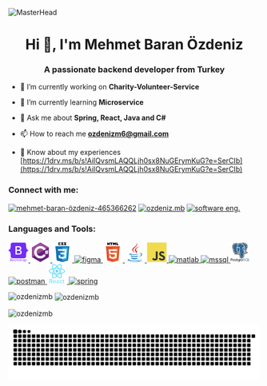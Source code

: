 ![MasterHead](https://media.licdn.com/dms/image/D4D16AQEGspsggXkSgw/profile-displaybackgroundimage-shrink_350_1400/0/1680439030555?e=1711584000&v=beta&t=PF90wPfDfsv-CI2jV5iz6L4KjtNBQNcfIV-OV8zOZX4)
<h1 align="center">Hi 👋, I'm Mehmet Baran Özdeniz</h1>
<h3 align="center">A passionate backend developer from Turkey</h3>

- 🔭 I’m currently working on **Charity-Volunteer-Service**

- 🌱 I’m currently learning **Microservice**

- 💬 Ask me about **Spring, React, Java and C#**

- 📫 How to reach me **ozdenizm6@gmail.com**

- 📄 Know about my experiences [https://1drv.ms/b/s!AiIQvsmLAQQLjh0sx8NuGErymKuG?e=SerCIb](https://1drv.ms/b/s!AiIQvsmLAQQLjh0sx8NuGErymKuG?e=SerCIb)

<h3 align="left">Connect with me:</h3>
<p align="left">
<a href="https://linkedin.com/in/mehmet-baran-özdeniz-465366262" target="blank"><img align="center" src="https://raw.githubusercontent.com/rahuldkjain/github-profile-readme-generator/master/src/images/icons/Social/linked-in-alt.svg" alt="mehmet-baran-özdeniz-465366262" height="30" width="40" /></a>
<a href="https://instagram.com/ozdeniz.mb" target="blank"><img align="center" src="https://raw.githubusercontent.com/rahuldkjain/github-profile-readme-generator/master/src/images/icons/Social/instagram.svg" alt="ozdeniz.mb" height="30" width="40" /></a>
<a href="https://www.youtube.com/channel/UCQG1TneF8TO1oC2WS6WLKeA" target="blank"><img align="center" src="https://raw.githubusercontent.com/rahuldkjain/github-profile-readme-generator/master/src/images/icons/Social/youtube.svg" alt="software eng." height="30" width="40" /></a>
</p>

<h3 align="left">Languages and Tools:</h3>
<p align="left"> <a href="https://getbootstrap.com" target="_blank" rel="noreferrer"> <img src="https://raw.githubusercontent.com/devicons/devicon/master/icons/bootstrap/bootstrap-plain-wordmark.svg" alt="bootstrap" width="40" height="40"/> </a> <a href="https://www.w3schools.com/cs/" target="_blank" rel="noreferrer"> <img src="https://raw.githubusercontent.com/devicons/devicon/master/icons/csharp/csharp-original.svg" alt="csharp" width="40" height="40"/> </a> <a href="https://www.w3schools.com/css/" target="_blank" rel="noreferrer"> <img src="https://raw.githubusercontent.com/devicons/devicon/master/icons/css3/css3-original-wordmark.svg" alt="css3" width="40" height="40"/> </a> <a href="https://www.figma.com/" target="_blank" rel="noreferrer"> <img src="https://www.vectorlogo.zone/logos/figma/figma-icon.svg" alt="figma" width="40" height="40"/> </a> <a href="https://www.w3.org/html/" target="_blank" rel="noreferrer"> <img src="https://raw.githubusercontent.com/devicons/devicon/master/icons/html5/html5-original-wordmark.svg" alt="html5" width="40" height="40"/> </a> <a href="https://www.java.com" target="_blank" rel="noreferrer"> <img src="https://raw.githubusercontent.com/devicons/devicon/master/icons/java/java-original.svg" alt="java" width="40" height="40"/> </a> <a href="https://developer.mozilla.org/en-US/docs/Web/JavaScript" target="_blank" rel="noreferrer"> <img src="https://raw.githubusercontent.com/devicons/devicon/master/icons/javascript/javascript-original.svg" alt="javascript" width="40" height="40"/> </a> <a href="https://www.mathworks.com/" target="_blank" rel="noreferrer"> <img src="https://upload.wikimedia.org/wikipedia/commons/2/21/Matlab_Logo.png" alt="matlab" width="40" height="40"/> </a> <a href="https://www.microsoft.com/en-us/sql-server" target="_blank" rel="noreferrer"> <img src="https://www.svgrepo.com/show/303229/microsoft-sql-server-logo.svg" alt="mssql" width="40" height="40"/> </a> <a href="https://www.postgresql.org" target="_blank" rel="noreferrer"> <img src="https://raw.githubusercontent.com/devicons/devicon/master/icons/postgresql/postgresql-original-wordmark.svg" alt="postgresql" width="40" height="40"/> </a> <a href="https://postman.com" target="_blank" rel="noreferrer"> <img src="https://www.vectorlogo.zone/logos/getpostman/getpostman-icon.svg" alt="postman" width="40" height="40"/> </a> <a href="https://reactjs.org/" target="_blank" rel="noreferrer"> <img src="https://raw.githubusercontent.com/devicons/devicon/master/icons/react/react-original-wordmark.svg" alt="react" width="40" height="40"/> </a> <a href="https://spring.io/" target="_blank" rel="noreferrer"> <img src="https://www.vectorlogo.zone/logos/springio/springio-icon.svg" alt="spring" width="40" height="40"/> </a> </p>

<p><img align="left" src="https://github-readme-stats.vercel.app/api/top-langs?username=ozdenizmb&show_icons=true&locale=en&layout=compact" alt="ozdenizmb" /></p>

<p>&nbsp;<img align="center" src="https://github-readme-stats.vercel.app/api?username=ozdenizmb&show_icons=true&locale=en" alt="ozdenizmb" /></p>

<p><img align="center" src="https://github-readme-streak-stats.herokuapp.com/?user=ozdenizmb&" alt="ozdenizmb" /></p>



<picture>
  <source media="(prefers-color-scheme: dark)" srcset="https://raw.githubusercontent.com/CagatayAkkas/CagatayAkkas/output/github-contribution-grid-snake-dark.svg">
  <source media="(prefers-color-scheme: light)" srcset="https://raw.githubusercontent.com/CagatayAkkas/CagatayAkkas/output/github-contribution-grid-snake.svg">
  <img alt="github contribution grid snake animation" src="https://raw.githubusercontent.com/CagatayAkkas/CagatayAkkas/output/github-contribution-grid-snake.svg">
</picture>
